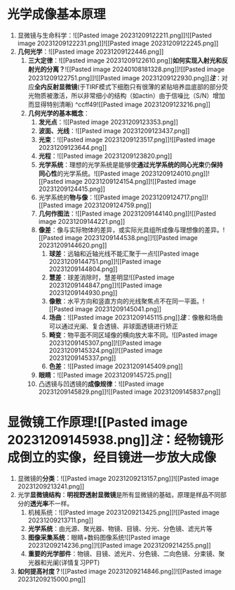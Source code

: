 # 光学成像基本原理
1. 显微镜与生命科学：![[Pasted image 20231209122211.png]]![[Pasted image 20231209122231.png]]![[Pasted image 20231209122245.png]]
2. **几何光学**：![[Pasted image 20231209122446.png]]
	1. **三大定律**：![[Pasted image 20231209122610.png]]**如何实现入射光和反射光的分离？**![[Pasted image 20240108181328.png]]![[Pasted image 20231209122751.png]]![[Pasted image 20231209122930.png]]***注***：对应**全内反射显微镜**(于TIRF模式下细胞只有很薄的紧贴培养皿底部的部分荧光物质被激活，所以非常细小的结构（如actin）由于信噪比（S/N）增加而显得特别清晰) ^ccff49![[Pasted image 20231209123216.png]]
	1. **几何光学的基本概念**：
		1. **发光点**：![[Pasted image 20231209123353.png]]
		2. **波面、光线**：![[Pasted image 20231209123437.png]]
		3. **光束**：![[Pasted image 20231209123517.png]]![[Pasted image 20231209123644.png]]
		4. **光程**：![[Pasted image 20231209123820.png]]
		5. **光学系统**：理想的光学系统是能够使**通过光学系统的同心光束**仍**保持同心性**的光学系统。![[Pasted image 20231209124010.png]]![[Pasted image 20231209124154.png]]![[Pasted image 20231209124415.png]]
		6. 光学系统的**物与像**：![[Pasted image 20231209124717.png]]![[Pasted image 20231209124759.png]]
		7. **几何作图法**：![[Pasted image 20231209144140.png]]![[Pasted image 20231209144221.png]]
		8. **像差**：像与实际物体的差异，或实际光具组所成像与理想像的差异。![[Pasted image 20231209144538.png]]![[Pasted image 20231209144620.png]]
			1. **球差**：远轴和近轴光线不能汇聚于一点![[Pasted image 20231209144751.png]]![[Pasted image 20231209144804.png]]
			2. **慧差**：球差消除时，慧差明显![[Pasted image 20231209144847.png]]![[Pasted image 20231209144930.png]]
			3. **像散**：水平方向和竖直方向的光线聚焦点不在同一平面。![[Pasted image 20231209145041.png]]
			4. **场曲**：![[Pasted image 20231209145115.png]]***注***：像散和场曲可以通过光阑、复合透镜、非球面透镜进行矫正
			5. **畸变**：物平面不同区域像的横向放大率不同。![[Pasted image 20231209145307.png]]![[Pasted image 20231209145324.png]]![[Pasted image 20231209145337.png]]
			6. **色差**：![[Pasted image 20231209145409.png]]
		9. **眼睛**：![[Pasted image 20231209145725.png]]
		10. 凸透镜与凹透镜的**成像规律**：![[Pasted image 20231209145829.png]]![[Pasted image 20231209145837.png]]
# 显微镜工作原理![[Pasted image 20231209145938.png]]***注***：经物镜形成倒立的实像，经目镜进一步放大成像
1. 显微镜的**分类**：![[Pasted image 20231209213157.png]]![[Pasted image 20231209213241.png]]
2. 光学**显微镜结构**：**明视野透射显微镜**是所有显微镜的基础，原理是样品不同部分的**透光率**不一样。
	1. 机械系统：![[Pasted image 20231209213425.png]]![[Pasted image 20231209213711.png]]
	2. **光学系统**：由光源、聚光器、物镜、目镜、分光、分色镜、滤光片等
	3. **图像采集系统**：眼睛+数码图像系统![[Pasted image 20231209214236.png]]![[Pasted image 20231209214255.png]]
	4. **重要的光学部件**：物镜、目镜、滤光片、分色镜、二向色镜、分束镜、聚光器和光阑(详情复习PPT)
3. **如何提高衬度？**![[Pasted image 20231209214846.png]]![[Pasted image 20231209215000.png]]